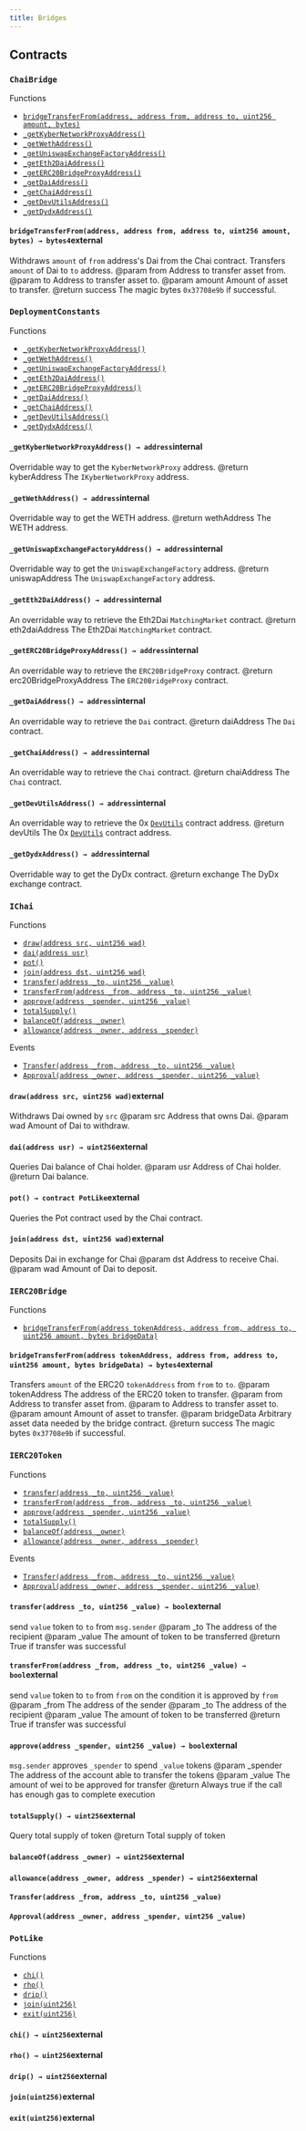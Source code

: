 ```yaml
---
title: Bridges
---
```


<div class="contracts">

## Contracts

### `ChaiBridge`



<div class="contract-index"><span class="contract-index-title">Functions</span><ul><li><a href="#ChaiBridge.bridgeTransferFrom(address,address,address,uint256,bytes)"><code class="function-signature">bridgeTransferFrom(address, address from, address to, uint256 amount, bytes)</code></a></li><li class="inherited"><a href="bridges#DeploymentConstants._getKyberNetworkProxyAddress()"><code class="function-signature">_getKyberNetworkProxyAddress()</code></a></li><li class="inherited"><a href="bridges#DeploymentConstants._getWethAddress()"><code class="function-signature">_getWethAddress()</code></a></li><li class="inherited"><a href="bridges#DeploymentConstants._getUniswapExchangeFactoryAddress()"><code class="function-signature">_getUniswapExchangeFactoryAddress()</code></a></li><li class="inherited"><a href="bridges#DeploymentConstants._getEth2DaiAddress()"><code class="function-signature">_getEth2DaiAddress()</code></a></li><li class="inherited"><a href="bridges#DeploymentConstants._getERC20BridgeProxyAddress()"><code class="function-signature">_getERC20BridgeProxyAddress()</code></a></li><li class="inherited"><a href="bridges#DeploymentConstants._getDaiAddress()"><code class="function-signature">_getDaiAddress()</code></a></li><li class="inherited"><a href="bridges#DeploymentConstants._getChaiAddress()"><code class="function-signature">_getChaiAddress()</code></a></li><li class="inherited"><a href="bridges#DeploymentConstants._getDevUtilsAddress()"><code class="function-signature">_getDevUtilsAddress()</code></a></li><li class="inherited"><a href="bridges#DeploymentConstants._getDydxAddress()"><code class="function-signature">_getDydxAddress()</code></a></li></ul></div>



<h4><a class="anchor" aria-hidden="true" id="ChaiBridge.bridgeTransferFrom(address,address,address,uint256,bytes)"></a><code class="function-signature">bridgeTransferFrom(address, address from, address to, uint256 amount, bytes) <span class="return-arrow">→</span> <span class="return-type">bytes4</span></code><span class="function-visibility">external</span></h4>

Withdraws `amount` of `from` address&#x27;s Dai from the Chai contract.
      Transfers `amount` of Dai to `to` address.
 @param from Address to transfer asset from.
 @param to Address to transfer asset to.
 @param amount Amount of asset to transfer.
 @return success The magic bytes `0x37708e9b` if successful.





### `DeploymentConstants`



<div class="contract-index"><span class="contract-index-title">Functions</span><ul><li><a href="#DeploymentConstants._getKyberNetworkProxyAddress()"><code class="function-signature">_getKyberNetworkProxyAddress()</code></a></li><li><a href="#DeploymentConstants._getWethAddress()"><code class="function-signature">_getWethAddress()</code></a></li><li><a href="#DeploymentConstants._getUniswapExchangeFactoryAddress()"><code class="function-signature">_getUniswapExchangeFactoryAddress()</code></a></li><li><a href="#DeploymentConstants._getEth2DaiAddress()"><code class="function-signature">_getEth2DaiAddress()</code></a></li><li><a href="#DeploymentConstants._getERC20BridgeProxyAddress()"><code class="function-signature">_getERC20BridgeProxyAddress()</code></a></li><li><a href="#DeploymentConstants._getDaiAddress()"><code class="function-signature">_getDaiAddress()</code></a></li><li><a href="#DeploymentConstants._getChaiAddress()"><code class="function-signature">_getChaiAddress()</code></a></li><li><a href="#DeploymentConstants._getDevUtilsAddress()"><code class="function-signature">_getDevUtilsAddress()</code></a></li><li><a href="#DeploymentConstants._getDydxAddress()"><code class="function-signature">_getDydxAddress()</code></a></li></ul></div>



<h4><a class="anchor" aria-hidden="true" id="DeploymentConstants._getKyberNetworkProxyAddress()"></a><code class="function-signature">_getKyberNetworkProxyAddress() <span class="return-arrow">→</span> <span class="return-type">address</span></code><span class="function-visibility">internal</span></h4>

Overridable way to get the `KyberNetworkProxy` address.
 @return kyberAddress The `IKyberNetworkProxy` address.



<h4><a class="anchor" aria-hidden="true" id="DeploymentConstants._getWethAddress()"></a><code class="function-signature">_getWethAddress() <span class="return-arrow">→</span> <span class="return-type">address</span></code><span class="function-visibility">internal</span></h4>

Overridable way to get the WETH address.
 @return wethAddress The WETH address.



<h4><a class="anchor" aria-hidden="true" id="DeploymentConstants._getUniswapExchangeFactoryAddress()"></a><code class="function-signature">_getUniswapExchangeFactoryAddress() <span class="return-arrow">→</span> <span class="return-type">address</span></code><span class="function-visibility">internal</span></h4>

Overridable way to get the `UniswapExchangeFactory` address.
 @return uniswapAddress The `UniswapExchangeFactory` address.



<h4><a class="anchor" aria-hidden="true" id="DeploymentConstants._getEth2DaiAddress()"></a><code class="function-signature">_getEth2DaiAddress() <span class="return-arrow">→</span> <span class="return-type">address</span></code><span class="function-visibility">internal</span></h4>

An overridable way to retrieve the Eth2Dai `MatchingMarket` contract.
 @return eth2daiAddress The Eth2Dai `MatchingMarket` contract.



<h4><a class="anchor" aria-hidden="true" id="DeploymentConstants._getERC20BridgeProxyAddress()"></a><code class="function-signature">_getERC20BridgeProxyAddress() <span class="return-arrow">→</span> <span class="return-type">address</span></code><span class="function-visibility">internal</span></h4>

An overridable way to retrieve the `ERC20BridgeProxy` contract.
 @return erc20BridgeProxyAddress The `ERC20BridgeProxy` contract.



<h4><a class="anchor" aria-hidden="true" id="DeploymentConstants._getDaiAddress()"></a><code class="function-signature">_getDaiAddress() <span class="return-arrow">→</span> <span class="return-type">address</span></code><span class="function-visibility">internal</span></h4>

An overridable way to retrieve the `Dai` contract.
 @return daiAddress The `Dai` contract.



<h4><a class="anchor" aria-hidden="true" id="DeploymentConstants._getChaiAddress()"></a><code class="function-signature">_getChaiAddress() <span class="return-arrow">→</span> <span class="return-type">address</span></code><span class="function-visibility">internal</span></h4>

An overridable way to retrieve the `Chai` contract.
 @return chaiAddress The `Chai` contract.



<h4><a class="anchor" aria-hidden="true" id="DeploymentConstants._getDevUtilsAddress()"></a><code class="function-signature">_getDevUtilsAddress() <span class="return-arrow">→</span> <span class="return-type">address</span></code><span class="function-visibility">internal</span></h4>

An overridable way to retrieve the 0x [`DevUtils`](../../../dev-utils/contracts/src#devutils) contract address.
 @return devUtils The 0x [`DevUtils`](../../../dev-utils/contracts/src#devutils) contract address.



<h4><a class="anchor" aria-hidden="true" id="DeploymentConstants._getDydxAddress()"></a><code class="function-signature">_getDydxAddress() <span class="return-arrow">→</span> <span class="return-type">address</span></code><span class="function-visibility">internal</span></h4>

Overridable way to get the DyDx contract.
 @return exchange The DyDx exchange contract.





### `IChai`



<div class="contract-index"><span class="contract-index-title">Functions</span><ul><li><a href="#IChai.draw(address,uint256)"><code class="function-signature">draw(address src, uint256 wad)</code></a></li><li><a href="#IChai.dai(address)"><code class="function-signature">dai(address usr)</code></a></li><li><a href="#IChai.pot()"><code class="function-signature">pot()</code></a></li><li><a href="#IChai.join(address,uint256)"><code class="function-signature">join(address dst, uint256 wad)</code></a></li><li class="inherited"><a href="bridges#IERC20Token.transfer(address,uint256)"><code class="function-signature">transfer(address _to, uint256 _value)</code></a></li><li class="inherited"><a href="bridges#IERC20Token.transferFrom(address,address,uint256)"><code class="function-signature">transferFrom(address _from, address _to, uint256 _value)</code></a></li><li class="inherited"><a href="bridges#IERC20Token.approve(address,uint256)"><code class="function-signature">approve(address _spender, uint256 _value)</code></a></li><li class="inherited"><a href="bridges#IERC20Token.totalSupply()"><code class="function-signature">totalSupply()</code></a></li><li class="inherited"><a href="bridges#IERC20Token.balanceOf(address)"><code class="function-signature">balanceOf(address _owner)</code></a></li><li class="inherited"><a href="bridges#IERC20Token.allowance(address,address)"><code class="function-signature">allowance(address _owner, address _spender)</code></a></li></ul><span class="contract-index-title">Events</span><ul><li class="inherited"><a href="bridges#IERC20Token.Transfer(address,address,uint256)"><code class="function-signature">Transfer(address _from, address _to, uint256 _value)</code></a></li><li class="inherited"><a href="bridges#IERC20Token.Approval(address,address,uint256)"><code class="function-signature">Approval(address _owner, address _spender, uint256 _value)</code></a></li></ul></div>



<h4><a class="anchor" aria-hidden="true" id="IChai.draw(address,uint256)"></a><code class="function-signature">draw(address src, uint256 wad)</code><span class="function-visibility">external</span></h4>

Withdraws Dai owned by `src`
 @param src Address that owns Dai.
 @param wad Amount of Dai to withdraw.



<h4><a class="anchor" aria-hidden="true" id="IChai.dai(address)"></a><code class="function-signature">dai(address usr) <span class="return-arrow">→</span> <span class="return-type">uint256</span></code><span class="function-visibility">external</span></h4>

Queries Dai balance of Chai holder.
 @param usr Address of Chai holder.
 @return Dai balance.



<h4><a class="anchor" aria-hidden="true" id="IChai.pot()"></a><code class="function-signature">pot() <span class="return-arrow">→</span> <span class="return-type">contract PotLike</span></code><span class="function-visibility">external</span></h4>

Queries the Pot contract used by the Chai contract.



<h4><a class="anchor" aria-hidden="true" id="IChai.join(address,uint256)"></a><code class="function-signature">join(address dst, uint256 wad)</code><span class="function-visibility">external</span></h4>

Deposits Dai in exchange for Chai
 @param dst Address to receive Chai.
 @param wad Amount of Dai to deposit.





### `IERC20Bridge`



<div class="contract-index"><span class="contract-index-title">Functions</span><ul><li><a href="#IERC20Bridge.bridgeTransferFrom(address,address,address,uint256,bytes)"><code class="function-signature">bridgeTransferFrom(address tokenAddress, address from, address to, uint256 amount, bytes bridgeData)</code></a></li></ul></div>



<h4><a class="anchor" aria-hidden="true" id="IERC20Bridge.bridgeTransferFrom(address,address,address,uint256,bytes)"></a><code class="function-signature">bridgeTransferFrom(address tokenAddress, address from, address to, uint256 amount, bytes bridgeData) <span class="return-arrow">→</span> <span class="return-type">bytes4</span></code><span class="function-visibility">external</span></h4>

Transfers `amount` of the ERC20 `tokenAddress` from `from` to `to`.
 @param tokenAddress The address of the ERC20 token to transfer.
 @param from Address to transfer asset from.
 @param to Address to transfer asset to.
 @param amount Amount of asset to transfer.
 @param bridgeData Arbitrary asset data needed by the bridge contract.
 @return success The magic bytes `0x37708e9b` if successful.





### `IERC20Token`



<div class="contract-index"><span class="contract-index-title">Functions</span><ul><li><a href="#IERC20Token.transfer(address,uint256)"><code class="function-signature">transfer(address _to, uint256 _value)</code></a></li><li><a href="#IERC20Token.transferFrom(address,address,uint256)"><code class="function-signature">transferFrom(address _from, address _to, uint256 _value)</code></a></li><li><a href="#IERC20Token.approve(address,uint256)"><code class="function-signature">approve(address _spender, uint256 _value)</code></a></li><li><a href="#IERC20Token.totalSupply()"><code class="function-signature">totalSupply()</code></a></li><li><a href="#IERC20Token.balanceOf(address)"><code class="function-signature">balanceOf(address _owner)</code></a></li><li><a href="#IERC20Token.allowance(address,address)"><code class="function-signature">allowance(address _owner, address _spender)</code></a></li></ul><span class="contract-index-title">Events</span><ul><li><a href="#IERC20Token.Transfer(address,address,uint256)"><code class="function-signature">Transfer(address _from, address _to, uint256 _value)</code></a></li><li><a href="#IERC20Token.Approval(address,address,uint256)"><code class="function-signature">Approval(address _owner, address _spender, uint256 _value)</code></a></li></ul></div>



<h4><a class="anchor" aria-hidden="true" id="IERC20Token.transfer(address,uint256)"></a><code class="function-signature">transfer(address _to, uint256 _value) <span class="return-arrow">→</span> <span class="return-type">bool</span></code><span class="function-visibility">external</span></h4>

send `value` token to `to` from `msg.sender`
 @param _to The address of the recipient
 @param _value The amount of token to be transferred
 @return True if transfer was successful



<h4><a class="anchor" aria-hidden="true" id="IERC20Token.transferFrom(address,address,uint256)"></a><code class="function-signature">transferFrom(address _from, address _to, uint256 _value) <span class="return-arrow">→</span> <span class="return-type">bool</span></code><span class="function-visibility">external</span></h4>

send `value` token to `to` from `from` on the condition it is approved by `from`
 @param _from The address of the sender
 @param _to The address of the recipient
 @param _value The amount of token to be transferred
 @return True if transfer was successful



<h4><a class="anchor" aria-hidden="true" id="IERC20Token.approve(address,uint256)"></a><code class="function-signature">approve(address _spender, uint256 _value) <span class="return-arrow">→</span> <span class="return-type">bool</span></code><span class="function-visibility">external</span></h4>

`msg.sender` approves `_spender` to spend `_value` tokens
 @param _spender The address of the account able to transfer the tokens
 @param _value The amount of wei to be approved for transfer
 @return Always true if the call has enough gas to complete execution



<h4><a class="anchor" aria-hidden="true" id="IERC20Token.totalSupply()"></a><code class="function-signature">totalSupply() <span class="return-arrow">→</span> <span class="return-type">uint256</span></code><span class="function-visibility">external</span></h4>

Query total supply of token
 @return Total supply of token



<h4><a class="anchor" aria-hidden="true" id="IERC20Token.balanceOf(address)"></a><code class="function-signature">balanceOf(address _owner) <span class="return-arrow">→</span> <span class="return-type">uint256</span></code><span class="function-visibility">external</span></h4>





<h4><a class="anchor" aria-hidden="true" id="IERC20Token.allowance(address,address)"></a><code class="function-signature">allowance(address _owner, address _spender) <span class="return-arrow">→</span> <span class="return-type">uint256</span></code><span class="function-visibility">external</span></h4>







<h4><a class="anchor" aria-hidden="true" id="IERC20Token.Transfer(address,address,uint256)"></a><code class="function-signature">Transfer(address _from, address _to, uint256 _value)</code><span class="function-visibility"></span></h4>





<h4><a class="anchor" aria-hidden="true" id="IERC20Token.Approval(address,address,uint256)"></a><code class="function-signature">Approval(address _owner, address _spender, uint256 _value)</code><span class="function-visibility"></span></h4>





### `PotLike`



<div class="contract-index"><span class="contract-index-title">Functions</span><ul><li><a href="#PotLike.chi()"><code class="function-signature">chi()</code></a></li><li><a href="#PotLike.rho()"><code class="function-signature">rho()</code></a></li><li><a href="#PotLike.drip()"><code class="function-signature">drip()</code></a></li><li><a href="#PotLike.join(uint256)"><code class="function-signature">join(uint256)</code></a></li><li><a href="#PotLike.exit(uint256)"><code class="function-signature">exit(uint256)</code></a></li></ul></div>



<h4><a class="anchor" aria-hidden="true" id="PotLike.chi()"></a><code class="function-signature">chi() <span class="return-arrow">→</span> <span class="return-type">uint256</span></code><span class="function-visibility">external</span></h4>





<h4><a class="anchor" aria-hidden="true" id="PotLike.rho()"></a><code class="function-signature">rho() <span class="return-arrow">→</span> <span class="return-type">uint256</span></code><span class="function-visibility">external</span></h4>





<h4><a class="anchor" aria-hidden="true" id="PotLike.drip()"></a><code class="function-signature">drip() <span class="return-arrow">→</span> <span class="return-type">uint256</span></code><span class="function-visibility">external</span></h4>





<h4><a class="anchor" aria-hidden="true" id="PotLike.join(uint256)"></a><code class="function-signature">join(uint256)</code><span class="function-visibility">external</span></h4>





<h4><a class="anchor" aria-hidden="true" id="PotLike.exit(uint256)"></a><code class="function-signature">exit(uint256)</code><span class="function-visibility">external</span></h4>







</div>